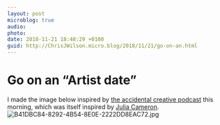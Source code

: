 ```yaml
---
layout: post
microblog: true
audio: 
photo: 
date: 2018-11-21 18:48:29 +0100
guid: http://ChrisJWilson.micro.blog/2018/11/21/go-on-an.html
---
```

# Go on an “Artist date”

I made the image below inspired by [the accidental creative podcast](https://www.accidentalcreative.com/podcasts/ac/three-weekend-rituals-that-will-refresh-your-creativity/) this morning, which was itself inspired by [Julia Cameron](https://juliacameronlive.com/basic-tools/artists-dates/).
![B41DBC84-8292-4B54-8E0E-2222DD8EAC72.jpg](http://chrisjwilson.me/uploads/2018/d6994a6307.jpg)
